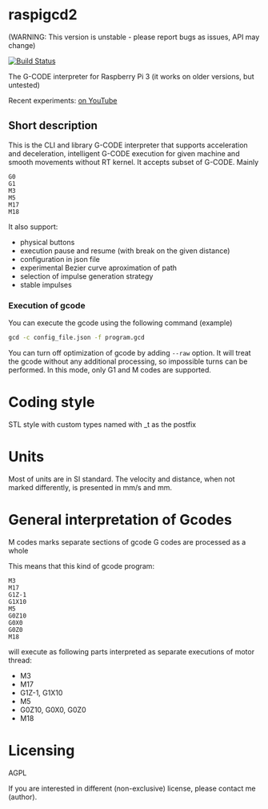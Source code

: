 # raspigcd2

(WARNING: This version is unstable - please report bugs as issues, API may change)

[![Build Status](https://travis-ci.org/pantadeusz/raspigcd2.svg?branch=master)](https://travis-ci.org/pantadeusz/raspigcd2)

The G-CODE interpreter for Raspberry Pi 3 (it works on older versions, but untested)

Recent experiments: [on YouTube](https://www.youtube.com/watch?time_continue=1&v=AFNFixXfOOk)

## Short description

This is the CLI and library G-CODE interpreter that supports acceleration and deceleration, 
intelligent G-CODE execution for given machine 
and smooth movements without RT kernel. It accepts subset of G-CODE. Mainly

```gcode
G0
G1
M3
M5
M17
M18
```

It also support:

* physical buttons
* execution pause and resume (with break on the given distance)
* configuration in json file
* experimental Bezier curve aproximation of path
* selection of impulse generation strategy
* stable impulses

### Execution of gcode

You can execute the gcode using the following command (example)

```bash
gcd -c config_file.json -f program.gcd
```

You can turn off optimization of gcode by adding ```--raw``` option. It will treat the gcode
without any additional processing, so impossible turns can be performed. In this
mode, only G1 and M codes are supported.

# Coding style

STL style with custom types named with _t as the postfix

# Units

Most of units are in SI standard. 
The velocity and distance, when not marked differently, 
is presented in mm/s and mm.

# General interpretation of Gcodes

M codes marks separate sections of gcode
G codes are processed as a whole

This means that this kind of gcode program:

```gcode
M3
M17
G1Z-1
G1X10
M5
G0Z10
G0X0
G0Z0
M18
```

will  execute as following parts interpreted as separate executions of motor thread:

 * M3
 * M17
 * G1Z-1, G1X10
 * M5
 * G0Z10, G0X0, G0Z0
 * M18

# Licensing

AGPL

If you are interested in different (non-exclusive) license, please contact me (author).
